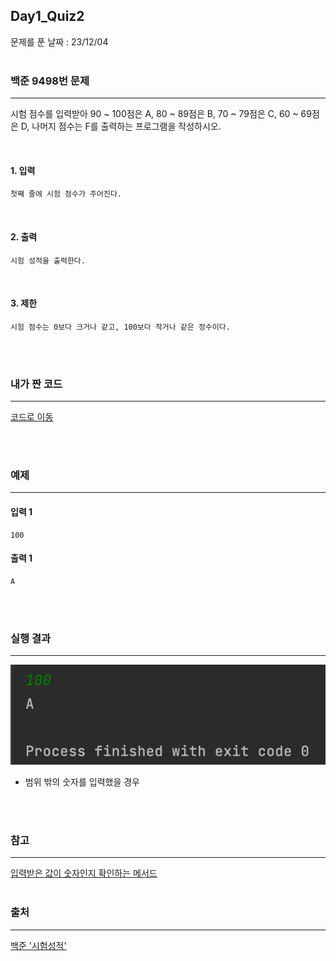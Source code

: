 ## Day1_Quiz2
문제를 푼 날짜 : 23/12/04
<br />
<br />

### 백준 9498번 문제
---
시험 점수를 입력받아 90 ~ 100점은 A, 80 ~ 89점은 B, 70 ~ 79점은 C, 60 ~ 69점은 D, 나머지 점수는 F를 출력하는 프로그램을 작성하시오.

<br />


#### 1. 입력
```
첫째 줄에 시험 점수가 주어진다. 
```



<br />


#### 2. 출력
```
시험 성적을 출력한다.
```

<br />


#### 3. 제한
```
시험 점수는 0보다 크거나 같고, 100보다 작거나 같은 정수이다.
```

<br />
<br />

### 내가 짠 코드
---
[코드로 이동](/algorithm-study-project/src/w2/d1/TestResults.java)

<br />
<br />

### 예제
---
#### 입력 1
```
100
```

#### 출력 1
```
A
```

<br />
<br />

### 실행 결과
---
![images-001](images/d1q2-001.png)



- 범위 밖의 숫자를 입력했을 경우



<br />
<br />

### 참고
---
[입력받은 값이 숫자인지 확인하는 메서드](https://dev-junku.tistory.com/14)
<br />
<br />

### 출처
---
[백준 '시험성적'](https://www.acmicpc.net/problem/9498)